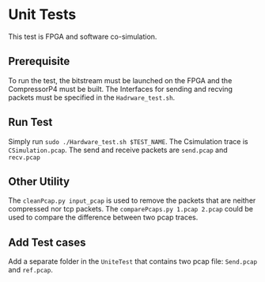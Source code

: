 # Unit Tests
This test is FPGA and software co-simulation. 
## Prerequisite
To run the test, the bitstream must be launched on the FPGA and the CompressorP4 must be built.
The Interfaces for sending and recving packets must be specified in the `Hadrware_test.sh`.
## Run Test
Simply run `sudo ./Hardware_test.sh $TEST_NAME`.
The Csimulation trace is `CSimulation.pcap`. The send and receive packets are `send.pcap` and `recv.pcap`
## Other Utility
The `cleanPcap.py input_pcap` is used to remove the packets that are neither compressed nor tcp packets. 
The `comparePcaps.py 1.pcap 2.pcap` could be used to compare the difference between two pcap traces.
## Add Test cases
Add a separate folder in the `UniteTest` that contains two pcap file: `Send.pcap` and `ref.pcap`.
